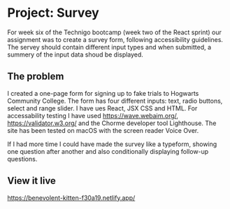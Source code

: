# Project: Survey 
For week six of the Technigo bootcamp (week two of the React sprint) our assignment was to create a survey form, following accessibility guidelines. The servey should contain different input types and when submitted, a summery of the input data shoud be displayed.

## The problem
I created a one-page form for signing up to fake trials to Hogwarts Community College. The form has four different inputs: text, radio buttons, select and range slider. I have ues React, JSX CSS and HTML. For accessability testing I have used https://wave.webaim.org/, https://validator.w3.org/ and the Chorme developer tool Lighthouse. The site has been tested on macOS with the screen reader Voice Over.

If I had more time I could have made the survey like a typeform, showing one question after another and also conditionally displaying follow-up questions.

## View it live
https://benevolent-kitten-f30a19.netlify.app/
